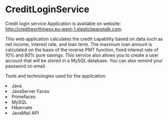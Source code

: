 # CreditLoginService
Credit login service
Application is available on website: http://creditworthiness.eu-west-1.elasticbeanstalk.com.

This web application calculates the credit capability based on data such as net income, interest rate, and loan term. The maximum loan amount is calculated on the basis of the inverse PMT function, fixed interest rate of 10% and 80% pure savings. This service also allows you to create a user account that will be stored in a MySQL database. You can also remind your password on email. 

Tools and technologies used for the application:
<li>Java
<li>JavaServer Faces
<li>Primefaces
<li>MySQL
<li>Hibernate
<li>JavaMail API
